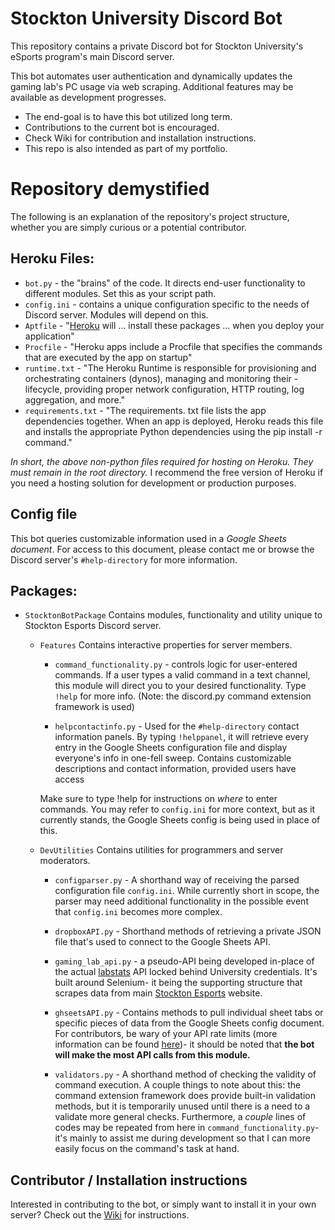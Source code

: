 # Stockton University Discord Bot

This repository contains a private Discord bot for Stockton University's eSports program's main Discord server.

This bot automates user authentication and dynamically updates the gaming lab's PC usage via web scraping. Additional features may be available as development progresses.

- The end-goal is to have this bot utilized long term.
- Contributions to the current bot is encouraged.
- Check Wiki for contribution and installation instructions.
- This repo is also intended as part of my portfolio. 

# Repository demystified

The following is an explanation of the repository's project structure, whether you are simply curious or a potential contributor.

## Heroku Files:

- ```bot.py``` - the "brains" of the code. It directs end-user functionality to different modules. Set this as your script path.
- ```config.ini``` - contains a unique configuration specific to the needs of Discord server. Modules will depend on this.
- ```Aptfile``` - "[Heroku](https://heroku.com) will ... install these packages ... when you deploy your application"
- ```Procfile``` - "Heroku apps include a Procfile that specifies the commands that are executed by the app on startup"
- ```runtime.txt``` - "The Heroku Runtime is responsible for provisioning and orchestrating containers (dynos), managing and monitoring their -lifecycle, providing proper network configuration, HTTP routing, log aggregation, and more."
- ```requirements.txt``` - "The requirements. txt file lists the app dependencies together. When an app is deployed, Heroku reads this file and installs the appropriate Python dependencies using the pip install -r command."

*In short, the above non-python files required for hosting on Heroku. They must remain in the root directory.* I recommend the free version of Heroku if you need a hosting solution for development or production purposes.

## Config file

This bot queries customizable information used in a *Google Sheets document*. For access to this document, please contact me or browse the Discord server's `#help-directory` for more information.

## Packages:

- ```StocktonBotPackage```
Contains modules, functionality and utility unique to Stockton Esports Discord server.

  - ```Features```
    Contains interactive properties for server members.        
    
    - ```command_functionality.py``` - controls logic for user-entered commands. If a user types a valid command in a text channel, this module will direct you to your desired functionality. Type `!help` for more info. (Note: the discord.py command extension framework is used)              
    
    - ```helpcontactinfo.py``` - Used for the `#help-directory` contact information panels. By typing `!helppanel`, it will retrieve every entry in the Google Sheets configuration file and display everyone's info in one-fell sweep. Contains customizable descriptions and contact information, provided users have access
    
    Make sure to type !help for instructions on *where* to enter commands. You may refer to `config.ini` for more context, but as it currently stands, the Google Sheets config is being used in place of this. 
    
  - ```DevUtilities```
  Contains utilities for programmers and server moderators.
  
    - ```configparser.py``` - A shorthand way of receiving the parsed configuration file `config.ini`. While currently short in scope, the parser may need additional functionality in the possible event that `config.ini` becomes more complex.
    
    - ```dropboxAPI.py``` - Shorthand methods of retrieving a private JSON file that's used to connect to the Google Sheets API.
  
    - ```gaming_lab_api.py``` - a pseudo-API being developed in-place of the actual [labstats](https://labstats.com/) API locked behind University credentials. It's built around Selenium- it being the supporting structure that scrapes data from main [Stockton Esports](https://sites.google.com/stockton.edu/stockton-esports/gaming-lab?authuser=0) website.                      
    
    - ```ghseetsAPI.py``` - Contains methods to pull individual sheet tabs or specific pieces of data from the Google Sheets config document. For contributors, be wary of your API rate limits (more information can be found [here](https://developers.google.com/analytics/devguides/config/mgmt/v3/limits-quotas))- it should be noted that **the bot will make the most API calls from this module.**
    
    - ```validators.py``` -  A shorthand method of checking the validity of command execution. A couple things to note about this: the command extension framework does provide built-in validation methods, but it is temporarily unused until there is a need to a validate more general checks. Furthermore, a *couple* lines of codes may be repeated from here in `command_functionality.py`- it's mainly to assist me during development so that I can more easily focus on the command's task at hand. 

## Contributor / Installation instructions

Interested in contributing to the bot, or simply want to install it in your own server? Check out the [Wiki](https://github.com/Lawrence-Chiappelli/Stockton-Discord-Bot/wiki) for instructions.

